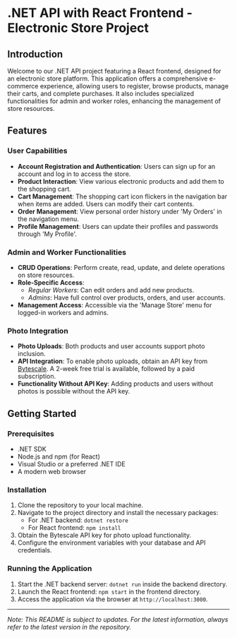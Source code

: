 # .NET API with React Frontend - Electronic Store Project

## Introduction

Welcome to our .NET API project featuring a React frontend, designed for an electronic store platform. This application offers a comprehensive e-commerce experience, allowing users to register, browse products, manage their carts, and complete purchases. It also includes specialized functionalities for admin and worker roles, enhancing the management of store resources.

## Features

### User Capabilities
- **Account Registration and Authentication**: Users can sign up for an account and log in to access the store.
- **Product Interaction**: View various electronic products and add them to the shopping cart.
- **Cart Management**: The shopping cart icon flickers in the navigation bar when items are added. Users can modify their cart contents.
- **Order Management**: View personal order history under 'My Orders' in the navigation menu.
- **Profile Management**: Users can update their profiles and passwords through 'My Profile'.

### Admin and Worker Functionalities
- **CRUD Operations**: Perform create, read, update, and delete operations on store resources.
- **Role-Specific Access**:
  - *Regular Workers*: Can edit orders and add new products.
  - *Admins*: Have full control over products, orders, and user accounts.
- **Management Access**: Accessible via the 'Manage Store' menu for logged-in workers and admins.

### Photo Integration
- **Photo Uploads**: Both products and user accounts support photo inclusion.
- **API Integration**: To enable photo uploads, obtain an API key from [Bytescale](https://www.bytescale.com). A 2-week free trial is available, followed by a paid subscription.
- **Functionality Without API Key**: Adding products and users without photos is possible without the API key.

## Getting Started

### Prerequisites
- .NET SDK
- Node.js and npm (for React)
- Visual Studio or a preferred .NET IDE
- A modern web browser

### Installation
1. Clone the repository to your local machine.
2. Navigate to the project directory and install the necessary packages:
   - For .NET backend: `dotnet restore`
   - For React frontend: `npm install`
3. Obtain the Bytescale API key for photo upload functionality.
4. Configure the environment variables with your database and API credentials.

### Running the Application
1. Start the .NET backend server: `dotnet run` inside the backend directory.
2. Launch the React frontend: `npm start` in the frontend directory.
3. Access the application via the browser at `http://localhost:3000`.

---

*Note: This README is subject to updates. For the latest information, always refer to the latest version in the repository.*
